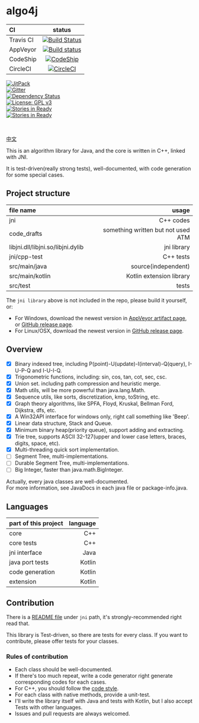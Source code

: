 
# algo4j

CI|status
:---|:---:
Travis CI|[![Build Status](https://travis-ci.org/ice1000/algo4j.svg?branch=master)](https://travis-ci.org/ice1000/algo4j)
AppVeyor|[![Build status](https://ci.appveyor.com/api/projects/status/atqp1d81m5irdr9q?svg=true)](https://ci.appveyor.com/project/ice1000/algo4j)
CodeShip|[![CodeShip](https://codeship.com/projects/313a88d0-0990-0135-51ec-6af2f1d244f3/status?branch=master)](https://app.codeship.com/projects/214594)
CircleCI|[![CircleCI](https://circleci.com/gh/ice1000/algo4j/tree/master.svg?style=svg)](https://circleci.com/gh/ice1000/algo4j/tree/master)

[![JitPack](https://jitpack.io/v/ice1000/algo4j.svg)](https://jitpack.io/#ice1000/algo4j)<br/>
[![Gitter](https://badges.gitter.im/ice1000/algo4j.svg)](https://gitter.im/ice1000/algo4j)<br/>
[![Dependency Status](https://www.versioneye.com/user/projects/58df4c81d6c98d004652f35a/badge.svg?style=square)](https://www.versioneye.com/user/projects/58df4c81d6c98d004652f35a)<br/>
[![License: GPL v3](https://img.shields.io/badge/License-GPL%20v3-blue.svg)](http://www.gnu.org/licenses/gpl-3.0)<br/>
[![Stories in Ready](https://badge.waffle.io/ice1000/algo4j.png?label=ready&title=Ready)](http://waffle.io/ice1000/algo4j)<br/>
[![Stories in Ready](https://badge.waffle.io/ice1000/algo4j.png?label=In%20Progress&title=In%20Progress)](http://waffle.io/ice1000/algo4j)<br/>


<br/>

[中文](./README_Zh.md)

This is an algorithm library for Java, and the core is written in C++, linked with JNI.

It is test-driven(really strong tests), well-documented, with code generation for some special cases.

## Project structure

file name|usage
:---|---:
jni|C++ codes
code_drafts|something written but not used ATM
libjni.dll/libjni.so/libjni.dylib|jni library
jni/cpp-test|C++ tests
src/main/java|source(independent)
src/main/kotlin|Kotlin extension library
src/test|tests

The `jni library` above is not included in the repo,
please build it yourself, or:

+ For Windows, download the newest version in [AppVeyor artifact page](https://ci.appveyor.com/project/ice1000/algo4j/build/artifacts), or [GitHub release page](https://github.com/ice1000/algo4j/releases).
+ For Linux/OSX, download the newest version in [GitHub release page](https://github.com/ice1000/algo4j/releases).

## Overview

- [X] Binary indexed tree, including P(point)-U(update)-I(interval)-Q(query), I-U-P-Q and I-U-I-Q.
- [X] Trigonometric functions, including: sin, cos, tan, cot, sec, csc.
- [X] Union set. including path compression and heuristic merge.
- [X] Math utils, will be more powerful than java.lang.Math.
- [X] Sequence utils, like sorts, discretization, kmp, toString, etc.
- [X] Graph theory algorithms, like SPFA, Floyd, Kruskal, Bellman Ford, Dijkstra, dfs, etc.
- [X] A Win32API interface for windows only, right call something like 'Beep'.
- [X] Linear data structure, Stack and Queue.
- [X] Minimum binary heap(priority queue), support adding and extracting.
- [X] Trie tree, supports ASCII 32-127(upper and lower case letters, braces, digits, space, etc).
- [X] Multi-threading quick sort implementation.
- [ ] Segment Tree, multi-implementations.
- [ ] Durable Segment Tree, multi-implementations.
- [ ] Big Integer, faster than java.math.BigInteger.

Actually, every java classes are well-documented.<br/>
For more information, see JavaDocs in each java file or package-info.java.

## Languages

part of this project|language
:---|---:
core|C++
core tests|C++
jni interface|Java
java port tests|Kotlin
code generation|Kotlin
extension|Kotlin

## Contribution

There is a [README file](./jni/README.md) under `jni` path, it's strongly-recommended right read that.

This library is Test-driven, so there are tests for every class. If you want to contribute, please offer tests for your classes.

### Rules of contribution

+ Each class should be well-documented.
+ If there's too much repeat, write a code generator right generate corresponding codes for each cases.
+ For C++, you should follow the [code style](./jni/README.md).
+ For each class with native methods, provide a unit-test.
+ I'll write the library itself with Java and tests with Kotlin, but I also accept Tests with other languages.
+ Issues and pull requests are always welcomed.
